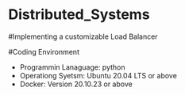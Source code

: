 # Distributed_Systems
#Implementing a customizable Load Balancer

#Coding Environment

* Programmin Lanaguage: python
* Operationg Syetsm: Ubuntu 20.04 LTS or above 
* Docker: Version 20.10.23 or above 